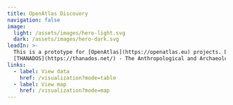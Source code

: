 ```yaml
---
title: OpenAtlas Discovery
navigation: false
image:
  light: /assets/images/hero-light.svg
  dark: /assets/images/hero-dark.svg
leadIn: >-
  This is a prototype for [OpenAtlas](https://openatlas.eu) projects. Demo data kindly provided by:
  [THANADOS](https://thanados.net/) - The Anthropological and Archaeological Database of Sepultures
links:
  - label: View data
    href: /visualization?mode=table
  - label: View map
    href: /visualization?mode=map
---
```


